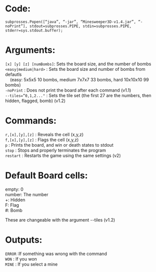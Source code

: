 # Code:
    subprosses.Popen([“java”, “-jar”, “Minesweeper3D-v1.4.jar”, “-noPrint”], stdout=subprosses.PIPE, stdin=subprosses.PIPE, stderr=sys.stdout.buffer);
# Arguments:
`[x] [y] [z] [numBombs]`: Sets the board size, and the number of bombs <br>
`<easy|medium|hard>` : Sets the board size and number of bombs from defautls <br>
&nbsp;&nbsp;&nbsp;&nbsp;(easy: 5x5x5 10 bombs, medium 7x7x7 33 bombs, hard 10x10x10 99 bombs) <br>
`-noPrint` : Does not print the board after each command (v1.1) <br>
`--tiles=”0,1,2..."` : Sets the tile set (the first 27 are the numbers, then hidden, flagged, bomb) (v1.2) <br>
# Commands:
`r,[x],[y],[z]` : Reveals the cell (x,y,z) <br>
`f,[x],[y],[z]` : Flags the cell (x,y,z) <br>
`p` : Prints the board, and win or death states to stdout <br>
`stop` : Stops and properly terminates the program <br>
`restart` : Restarts the game using the same settings (v2) <br>

# Default Board cells:
empty: 0 <br>
number: The number <br>
+: Hidden <br>
F: Flag <br>
#: Bomb <br>

These are changeable with the argument --tiles (v1.2)
# Outputs:
`ERROR` :If something was wrong with the command <br>
`WON` : If you won <br>
`MINE` : If you select a mine <br>
